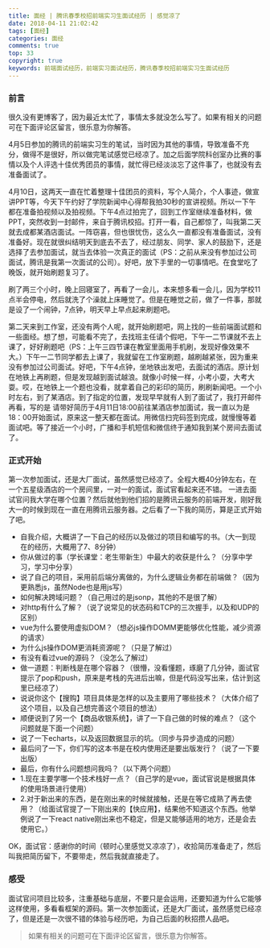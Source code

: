 ```yaml
---
title: 面经 | 腾讯春季校招前端实习生面试经历 | 感觉凉了
date: 2018-04-11 21:02:42
tags: [面经]
categories: 面经
comments: true
top: 33
copyright: true
keywords: 前端面试经历，前端实习面试经历，腾讯春季校招前端实习生面试经历
---
```


### 前言
很久没有更博客了，因为最近太忙了，事情太多就没怎么写了。如果有相关的问题可在下面评论区留言，很乐意为你解答。

4月5日参加的腾讯的前端实习生的笔试，当时因为其他的事情，导致准备不充分，做得不是很好，所以做完笔试感觉已经凉了。加之后面学院科创室办比赛的事情以及个人评选十佳优秀团员的事情，就忙得已经淡淡忘了这件事了，也就没有去准备面试了。

4月10日，这两天一直在忙着整理十佳团员的资料，写个人简介，个人事迹，做宣讲PPT等，今天下午约好了学院新闻中心得帮我拍30秒的宣讲视频。所以一下午都在准备拍视频以及拍视频。下午4点过拍完了，回到工作室继续准备材料，做PPT，突然收到一封邮件，来自于腾讯校招。打开一看，自己都惊了，叫我第二天就去成都某酒店面试。一阵窃喜，但也很忧伤，这么久一直都没有准备面试，没有准备好。现在就很纠结明天到底去不去了，经过朋友、同学、家人的鼓励下，还是选择了去参加面试，就当去体验一次真正的面试（PS：之前从来没有参加过公司面试，腾讯是我第一次面试的公司）。好吧，放下手里的一切事情吧。在食堂吃了晚饭，就开始刷题复习了。

刷了两三个小时，晚上回寝室了，再看了一会儿，本来想多看一会儿，因为学校11点半会停电，然后就洗了个澡就上床睡觉了。但是在睡觉之前，做了一件事，那就是设了一个闹钟，7点钟，明天早上早点起来刷题吧。

第二天来到工作室，还没有两个人呢，就开始刷题吧，网上找的一些前端面试题和一些面经。想了想，可能看不完了，去找班主任请个假吧，下午一二节课就不去上课了，好好刷题吧（PS：上午三四节课在教室里面用手机刷，发现好像效果不大。）下午一二节同学都去上课了，我就留在工作室刷题，越刷越紧张，因为重来没有参加过公司面试。好吧，下午4点钟，坐地铁出发吧，去面试的酒店。原计划在地铁上再刷题，但是发现越到面试越浪。就像小时候一样，小考小耍，大考大耍。哎，在地铁上一个题也没看，就拿着自己的彩印的简历，刷刷新闻吧。一个小时左右，到了某酒店。到了指定的位置，发现早早就有人到了面试了，我打开邮件再看，写的是 请带好简历于4月11日18:00前往某酒店参加面试，我一直以为是18：00开始面试，原来这一整天都在面试。用微信扫完码签到完成，就慢慢等着面试吧。等了接近一个小时，广播和手机短信和微信终于通知我到某个房间去面试了。

### 正式开始
第一次参加面试，还是大厂面试，虽然感觉已经凉了。全程大概40分钟左右，在一个五星级酒店的一个房间里，一对一的面试，面试官看起来还不错。
一进去面试官问我大学在哪个位置？然后就他到他们招的是腾讯云服务的前端开发，刚好我大一的时候到现在一直在用腾讯云服务器。之后看了一下我的简历，算是正式开始了吧。
- 自我介绍，大概讲了一下自己的经历以及做过的项目和编写的书。（大一到现在的经历，大概用了7、8分钟）
- 你从做过的事（学长课堂：老生带新生）中最大的收获是什么？（分享中学习，学习中分享）
- 说了自己的项目，采用前后端分离做的，为什么逻辑业务都在前端做？（因为更熟悉js，虽然Node也是用js写）
- 如何解决跨域问题？（自己用过的是jsonp，其他的不是很了解）
- 对http有什么了解？（说了说常见的状态码和TCP的三次握手，以及和UDP的区别）
- vue为什么要使用虚拟DOM？（想必js操作DOMM更能够优化性能，减少资源的请求）
- 为什么js操作DOM更消耗资源呢？（只是了解过）
- 有没有看过vue的源码？（没怎么了解过）
- 做一道题：判断栈是在哪个容器？（很懵，没看懂题，琢磨了几分钟，面试官提示了pop和push，原来是考栈的先进后出嘛，但是代码没写出来，估计到这里已经凉了）
- 说说你这个【搜购】项目具体是怎样的以及主要用了哪些技术？（大体介绍了这个项目，以及自己想完善这个项目的想法）
- 顺便说到了另一个【商品收银系统】，讲了一下自己做的时候的难点？（这个问题就是下面一个问题）
- 说了一下echarts，以及返回数据显示的坑。（同步与异步造成的问题）
- 最后问了一下，你们写的这本书是在校内使用还是要出版发行？（说了一下要出版）
- 最后，你有什么问题想问我吗？（以下两个问题）
- 1.现在主要学哪一个技术栈好一点？（自己学的是vue，面试官说是根据具体的使用场景进行使用）
- 2.对于新出来的东西，是在刚出来的时候就接触，还是在等它成熟了再去使用？（给面试官提了一下刚出来的【快应用】，结果他不知道这个东西。他举例说了一下react native刚出来也不稳定，但是又能够适用的地方，还是会去使用它。）

OK，面试官：感谢你的时间（顿时心里感觉又凉凉了），收拾简历准备走了，然后叫我把简历留下，不要带走，然后我就直接走了。

### 感受
面试官问项目比较多，注重基础与底层，不要只是会运用，还要知道为什么它能够这样使用，多看看框架的源码。第一次参加面试，还是大厂面试，虽然感觉已经凉了，但是还是一次很不错的体验与经历吧，为自己后面的秋招攒人品吧。

>如果有相关的问题可在下面评论区留言，很乐意为你解答。


<script>
var _hmt = _hmt || [];
(function() {
  var hm = document.createElement("script");
  hm.src = "https://hm.baidu.com/hm.js?cb26b3220fad854a3119dd8d11ddc6eb";
  var s = document.getElementsByTagName("script")[0]; 
  s.parentNode.insertBefore(hm, s);
})();
</script>